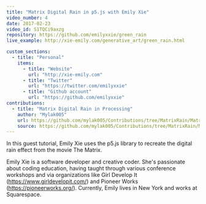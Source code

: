 ```yaml
---
title: "Matrix Digital Rain in p5.js with Emily Xie"
video_number: 4
date: 2017-02-23
video_id: S1TQCi9axzg
repository: https://github.com/emilyxxie/green_rain
live_example: http://xie-emily.com/generative_art/green_rain.html

custom_sections:
  - title: "Personal"
    items:
      - title: "Website"
        url: "http://xie-emily.com"
      - title: "Twitter"
        url: "https://twitter.com/emilyxxie"
      - title: "Github account"
        url: "https://github.com/emilyxxie"
contributions:
  - title: "Matrix Digital Rain in Processing"
    author: "Mylak005"
    url: https://github.com/mylak005/Contributions/tree/MatrixRain/MatrixRainInProcessing
    source: https://github.com/mylak005/Contributions/tree/MatrixRain/MatrixRainInProcessing
---
```

In this guest tutorial, Emily Xie uses the p5.js library to recreate the digital rain effect from the movie The Matrix.

Emily Xie is a software developer and creative coder. She's passionate about coding education, having taught through various conference workshops and via organizations like Girl Develop It (https://www.girldevelopit.com/) and Pioneer Works (https://pioneerworks.org/). Currently, Emily lives in New York and works at Squarespace.
